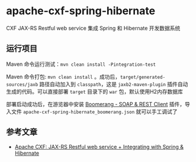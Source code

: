 # apache-cxf-spring-hibernate

CXF JAX-RS Restful web service 集成 Spring 和 Hibernate 开发数据系统

## 运行项目

Maven 命令运行测试：`mvn clean install -Pintegration-test`

Maven 命令打包: `mvn clean install` 。成功后，`target/generated-sources/jaxb` 路径自动加入到 `classpath`，这是 `jaxb2-maven-plugin` 插件自动生成的代码。可以直接部署 `target` 目录下的 `war` 包，默认使用H2内存数据库

部署启动成功后，在游览器中安装 [Boomerang - SOAP & REST Client](https://microsoftedge.microsoft.com/addons/detail/boomerang-soap-rest-c/bhmdjpobkcdcompmlhiigoidknlgghfo?hl=zh-CN) 插件，导入文件 `apache-cxf-spring-hibernate_boomerang.json` 就可以手工调试了

## 参考文章

- [Apache CXF: JAX-RS Restful web service + Integrating with Spring & Hibernate](https://www.benchresources.net/apache-cxf-jax-rs-restful-web-service-integrating-with-spring-hibernate/#google_vignette)


